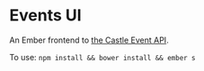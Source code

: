 # Events UI

An Ember frontend to [the Castle Event API](https://github.com/oakscastle/event/).

To use: `npm install && bower install && ember s`
